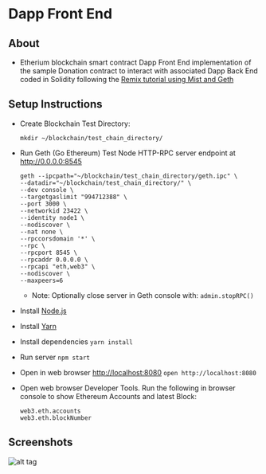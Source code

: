# Dapp Front End

## About

* Etherium blockchain smart contract Dapp Front End implementation of the sample Donation contract to interact with associated Dapp Back End coded in Solidity following the [Remix tutorial using Mist and Geth](https://remix.readthedocs.io/en/latest/tutorial_mist.html)

## Setup Instructions

* Create Blockchain Test Directory:
	
	```
	mkdir ~/blockchain/test_chain_directory/
	```

* Run Geth (Go Ethereum) Test Node HTTP-RPC server endpoint at http://0.0.0.0:8545

	```
	geth --ipcpath="~/blockchain/test_chain_directory/geth.ipc" \
	--datadir="~/blockchain/test_chain_directory/" \
	--dev console \
	--targetgaslimit "994712388" \
	--port 3000 \
	--networkid 23422 \
	--identity node1 \
	--nodiscover \
	--nat none \
	--rpccorsdomain '*' \
	--rpc \
	--rpcport 8545 \
	--rpcaddr 0.0.0.0 \
	--rpcapi "eth,web3" \
	--nodiscover \
	--maxpeers=6
	``` 

	* Note: Optionally close server in Geth console with: `admin.stopRPC()`

* Install [Node.js](https://nodejs.org/en/download/)

* Install [Yarn](https://yarnpkg.com)

* Install dependencies `yarn install`

* Run server `npm start`

* Open in web browser [http://localhost:8080](http://localhost:8080) `open http://localhost:8080`

* Open web browser Developer Tools. Run the following in browser console to show Ethereum Accounts and latest Block:

	```
	web3.eth.accounts
	web3.eth.blockNumber
	```

## Screenshots

![alt tag](https://raw.githubusercontent.com/ltfschoen/dapp_front_end/master/screenshots/dapp_front_end.png)


